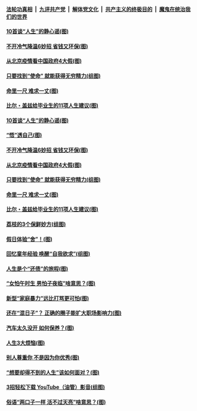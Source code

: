 ####  [法轮功真相](../../../../basic/blob/master/README.md?t=06231431) &nbsp;|&nbsp; [九评共产党](../../../../9ping.md/blob/master/README.md?t=06231431) &nbsp;|&nbsp; [解体党文化](../../../../jtdwh.md/blob/master/README.md?t=06231431)  &nbsp;|&nbsp; [共产主义的终极目的](../../../../gczydzjmd.md/blob/master/README.md?t=06231431) &nbsp;|&nbsp; [魔鬼在统治我们的世界](../../../../mgztzwmdsj.md/blob/master/README.md?t=06231431) 

#### [10首谈“人生”的静心谣(图)](../pages/p8/936965.md?t=06231431) 

#### [不开冷气降温6妙招 省钱又环保(图)](../pages/p8/937329.md?t=06231431) 

#### [从北京疫情看中国政府4大假(图)](../pages/p8/937196.md?t=06231431) 

#### [只要找到“使命” 就能获得无穷精力(组图)](../pages/p8/937159.md?t=06231431) 

#### [命里一尺 难求一丈(图)](../pages/p8/936782.md?t=06231431) 

#### [比尔・盖兹给毕业生的11项人生建议(图)](../pages/p8/936231.md?t=06231431) 

#### [10首谈“人生”的静心谣(图)](../pages/p8/936965.md?t=06231431) 

#### [“悟”透自己(图)](../pages/p8/936972.md?t=06231431) 

#### [不开冷气降温6妙招 省钱又环保(图)](../pages/p8/937329.md?t=06231431) 

#### [从北京疫情看中国政府4大假(图)](../pages/p8/937196.md?t=06231431) 

#### [只要找到“使命” 就能获得无穷精力(组图)](../pages/p8/937159.md?t=06231431) 

#### [命里一尺 难求一丈(图)](../pages/p8/936782.md?t=06231431) 

#### [比尔・盖兹给毕业生的11项人生建议(图)](../pages/p8/936231.md?t=06231431) 

#### [荔枝的3个保鲜妙方(组图)](../pages/p8/936950.md?t=06231431) 

#### [假日体验“舍”！(图)](../pages/p8/937183.md?t=06231431) 

#### [回忆童年经验 唤醒“自我欲求”(组图)](../pages/p8/937082.md?t=06231431) 

#### [人生是个“还债”的旅程(图)](../pages/p8/936768.md?t=06231431) 

#### [“女怕午时生 男怕子夜临”啥意思？(图)](../pages/p8/937081.md?t=06231431) 

#### [新型“家庭暴力”远比打骂更可怕(图)](../pages/p8/936230.md?t=06231431) 

#### [还在“混日子”？ 正确的圈子能扩大职场影响力(图)](../pages/p8/937049.md?t=06231431) 

#### [汽车太久没开 如何保养？(图)](../pages/p8/937035.md?t=06231431) 

#### [人生3大烦恼(图)](../pages/p8/936959.md?t=06231431) 

#### [别人尊重你 不是因为你优秀(图)](../pages/p8/936253.md?t=06231431) 

#### [“想要却得不到的人生”该如何面对？(图)](../pages/p8/936933.md?t=06231431) 

#### [3招轻松下载 YouTube（油管）影音(组图)](../pages/p8/936922.md?t=06231431) 

#### [俗语“两口子一样 活不过天亮”啥意思？(图)](../pages/p8/936917.md?t=06231431) 

